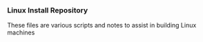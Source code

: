 ### Linux Install Repository

These files are various scripts and notes to assist in building Linux machines
